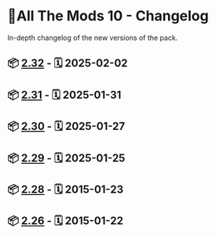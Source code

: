 
# 📌All The Mods 10 - Changelog

In-depth changelog of the new versions of the pack.

## 📦 [2.32] - 🗓️ 2025-02-02

## 📦 [2.31] - 🗓️ 2025-01-31

## 📦 [2.30] - 🗓️ 2025-01-27

## 📦 [2.29] - 🗓️ 2025-01-25

## 📦 [2.28] - 🗓️ 2015-01-23

## 📦 [2.26] - 🗓️ 2015-01-22

[2.26]: ./changelogs/CHANGELOG-ATM10-2.25-2.26.md
[2.28]: ./changelogs/CHANGELOG-ATM10-2.26-2.28.md
[2.29]: ./changelogs/CHANGELOG-ATM10-2.28-2.29.md
[2.30]: ./changelogs/CHANGELOG-ATM10-2.29-2.30.md
[2.31]: ./changelogs/CHANGELOG-ATM10-2.30-2.31.md
[2.32]: ./changelogs/CHANGELOG-ATM10-2.31-2.32.md